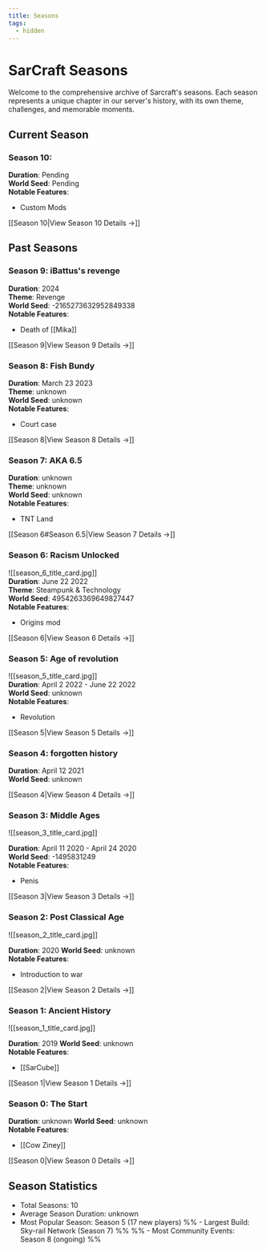 ```yaml
---
title: Seasons
tags:
  - hidden
---
```

# SarCraft Seasons

Welcome to the comprehensive archive of Sarcraft's seasons. Each season represents a unique chapter in our server's history, with its own theme, challenges, and memorable moments.

## Current Season

### Season 10: 
**Duration**: Pending  
**World Seed**: Pending    
**Notable Features**:
- Custom Mods

[[Season 10|View Season 10 Details →]]

## Past Seasons


### Season 9: iBattus's revenge

**Duration**: 2024   
**Theme**: Revenge        
**World Seed**: -2165273632952849338    
**Notable Features**:
- Death of [[Mika]]

[[Season 9|View Season 9 Details →]]

### Season 8: Fish Bundy

**Duration**: March 23 2023    
**Theme**: unknown   
**World Seed**: unknown   
**Notable Features**:
- Court case

[[Season 8|View Season 8 Details →]]

### Season 7: AKA 6.5

**Duration**: unknown    
**Theme**: unknown   
**World Seed**: unknown  
**Notable Features**:
- TNT Land

[[Season 6#Season 6.5|View Season 7 Details →]]

### Season 6: Racism Unlocked
![[season_6_title_card.jpg]]    
**Duration**: June 22 2022    
**Theme**: Steampunk & Technology    
**World Seed**: 4954263369649827447   
**Notable Features**:
- Origins mod

[[Season 6|View Season 6 Details →]]


### Season 5: Age of revolution
![[season_5_title_card.jpg]]         
**Duration**: April 2 2022 - June 22 2022  
**World Seed**: unknown  
**Notable Features**:
- Revolution

[[Season 5|View Season 5 Details →]]

### Season 4: forgotten history
**Duration**: April 12 2021  
**World Seed**: unknown  

[[Season 4|View Season 4 Details →]]

### Season 3: Middle Ages
![[season_3_title_card.jpg]]     

**Duration**: April 11 2020 - April 24 2020  
**World Seed**: -1495831249    
**Notable Features**:
- Penis

[[Season 3|View Season 3 Details →]]

### Season 2: Post Classical Age
![[season_2_title_card.jpg]]      

**Duration**: 2020
**World Seed**: unknown  
**Notable Features**:
- Introduction to war

[[Season 2|View Season 2 Details →]]

### Season 1: Ancient History
![[season_1_title_card.jpg]]       

**Duration**: 2019
**World Seed**: unknown  
**Notable Features**:
- [[SarCube]]

[[Season 1|View Season 1 Details →]]

### Season 0: The Start
**Duration**: unknown
**World Seed**: unknown  
**Notable Features**:
- [[Cow Ziney]]

[[Season 0|View Season 0 Details →]]

## Season Statistics

- Total Seasons: 10
- Average Season Duration: unknown
- Most Popular Season: Season 5 (17 new players)
%% - Largest Build: Sky-rail Network (Season 7) %%
%% - Most Community Events: Season 8 (ongoing)
%%

